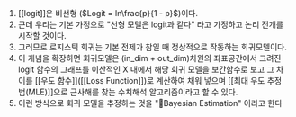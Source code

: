 1. [[logit]]은 비선형 ($Logit = ln\frac{p}{1 - p}$)이다.  
2. 근데 우리는 기본 가정으로 "선형 모델은 logit과 같다" 라고 가정하고 논리 전개를 시작할 것이다.
3. 그러므로 로지스틱 회귀는 기본 전제가 참일 때 정상적으로 작동하는 회귀모델이다.
4. 이 개념을 확장하면 회귀모델은 (in_dim + out_dim)차원의 좌표공간에서 그려진 logit 함수의 그래프를 이산적인 X 내에서 해당 회귀 모델을 보간함수로 보고 그 차이를 [[우도 함수]]([[Loss Function]])로 계산하여 채워 넣으며 [[최대 우도 추정법(MLE)]]으로 근사해를 찾는 수치해석 알고리즘이라고 할 수 있다.
5. 이런 방식으로 회귀 모델을 추정하는 것을 "Bayesian Estimation" 이라고 한다